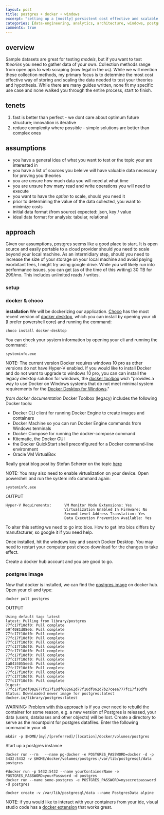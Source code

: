 ```yaml
---
layout: post
title: postgres + docker + windows
excerpt: "setting up a [mostly] persistent cost effective and scalable storage option"
categories: [data-engineering, analytics, architecture, windows, postgres, docker]
comments: true 
---
```

## overview
Sample datasets are great for testing *models*, but if you want to test *theories* you need to gather data of your own. Collection methods range from open apis to web scraping (now legal in the us). While we will mention these collection methods, my primary focus is to determine the most cost effective way of storing and scaling the data needed to test your theories and hypothesis. While there are many guides written, none fit my specific use case and none walked you through the entire process, start to finish. 

## tenets 
1. fast is better than perfect - we dont care about optimum future structure; innovation is iterative 
2. reduce complexity where possible - simple solutions are better than complex ones

## assumptions
* you have a general idea of what you want to test or the topic your are interested in
* you have a list of sources you beleive will have valuable data necessary for proving you theories 
* you are unsure how much data you will need at what time
* you are unsure how many read and write operations you will need to execute
* you want to have the *option* to scale, should you need it 
* prior to determining the value of the data collected, you want to minimize costs 
* initial data format (from source) expected: json, key / value
* ideal data format for analysis: tabular, relational   

## approach
Given our assumptions, postgres seems like a good place to start. It is open source and easily portable to a cloud provider should you need to scale beyond your local machine. As an intermidiary step, should you need to increase the size of your storage on your local machine and avoid paying exorbitant fees, I might try using google drive. While you will likely run into performance issues, you can get (as of the time of this writing) 30 TB for 299/mo. This includes unlimited reads / writes. 

### setup 
### docker & choco
**installation**
We will be dockerizing our application. [Choco](https://chocolatey.org/packages?q=docker) has the most recent version of [docker desktop](https://chocolatey.org/packages/docker-desktop/2.2.0.4), which you can install by opening your cli (I prefer powershell core) and running the command:
```
choco install docker-desktop
```

You can check your system information by opening your cli and running the command:
```
systeminfo.exe
``` 

NOTE:
The current version Docker requires windows 10 pro as other versions do not have Hyper-V enabled. If you would like to install Docker and do not want to upgrade to windows 10 pro, you can can install the legacy desktop solution for windows, the [docker toolbox](https://docs.docker.com/toolbox/toolbox_install_windows/) wich "provides a way to use Docker on Windows systems that do not meet minimal system requirements for the [Docker Desktop for Windows](https://docs.docker.com/docker-for-windows/)." 

*from docker documentation*
Docker Toolbox (legacy) includes the following Docker tools:
* Docker CLI client for running Docker Engine to create images and containers
* Docker Machine so you can run Docker Engine commands from Windows terminals
* Docker Compose for running the docker-compose command
* Kitematic, the Docker GUI
* the Docker QuickStart shell preconfigured for a Docker command-line environment
* Oracle VM VirtualBox

Really great blog post by Stefan Scherer on the topic [here](https://stefanscherer.github.io/how-to-install-docker-the-chocolatey-way/)

NOTE: 
You may also need to enable virtualization on your device. Open powershell and run the system info command again:
```
systeminfo.exe
``` 

OUTPUT
```
Hyper-V Requirements:      VM Monitor Mode Extensions: Yes
                           Virtualization Enabled In Firmware: No
                           Second Level Address Translation: Yes
                           Data Execution Prevention Available: Yes
```
To alter this setting we need to go into bios. How to get into bios differs by manufacturer, so google it if you need help. 

Once installed, hit the windows key and search Docker Desktop. You may need to restart your computer post choco download for the changes to take effect. 

Create a docker hub account and you are good to go. 

### postgres image
Now that docker is installed, we can find the [postgres image](https://hub.docker.com/_/postgres) on docker hub. Open your cli and type:
```
docker pull postgres
```

OUTPUT
```
Using default tag: latest
latest: Pulling from library/postgres
77fc17f10df0: Pull complete                                                                                             59f4081d08e6: Pull complete                                                                                             77fc17f10df0: Pull complete                                                                                             77fc17f10df0: Pull complete                                                                                             77fc17f10df0: Pull complete                                                                                             77fc17f10df0: Pull complete                                                                                             77fc17f10df0: Pull complete                                                                                             77fc17f10df0: Pull complete                                                                                             77fc17f10df0: Pull complete                                                                                             1a8434055eed: Pull complete                                                                                             77fc17f10df0: Pull complete                                                                                             77fc17f10df0: Pull complete                                                                                             77fc17f10df0: Pull complete                                                                                             77fc17f10df0: Pull complete                                                                                             Digest: 77fc17f10df082677fc17f10df082662d77f10df062d7b27ceea777fc17f10df0
Status: Downloaded newer image for postgres:latest
docker.io/library/postgres:latest
```
WARNING: [Problem with this approach](https://elanderson.net/2018/02/setup-postgresql-on-windows-with-docker/) is if you ever need to rebuild the container for some reason, e.g. a new version of Postgres is released, your data (users, databases and other objects) will be lost. Create a directory to serve as the mountpoint for postgres datafiles. Enter the following command in your cli

```
mkdir -p $HOME/[my]/[preferred]/[location]/docker/volumes/postgres
```

Start up a postgres instance 

```
docker run --rm   --name pg-docker -e POSTGRES_PASSWORD=docker -d -p 5432:5432 -v $HOME/docker/volumes/postgres:/var/lib/postgresql/data  postgres
```











```
#docker run -p 5432:5432 --name yourContainerName -e POSTGRES_PASSWORD=yourPassword -d postgres
docker run --name some-postgres -e POSTGRES_PASSWORD=mysecretpassword -d postgres
```


```
docker create -v /var/lib/postgresql/data --name PostgresData alpine
```



NOTE: if you would like to interact with your containers from your ide, visual studio code has a [docker extension](https://github.com/microsoft/vscode-docker) that works great. 

